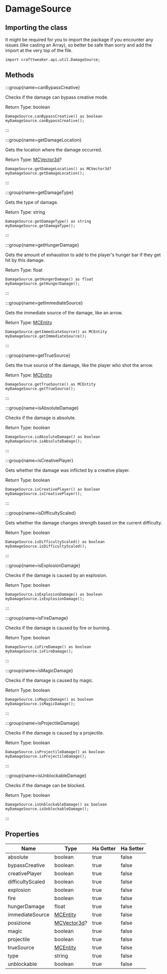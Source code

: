 # DamageSource

## Importing the class

It might be required for you to import the package if you encounter any issues (like casting an Array), so better be safe than sorry and add the import at the very top of the file.
```zenscript
import crafttweaker.api.util.DamageSource;
```


## Methods

:::group{name=canBypassCreative}

Checks if the damage can bypass creative mode.

Return Type: boolean

```zenscript
DamageSource.canBypassCreative() as boolean
myDamageSource.canBypassCreative();
```

:::

:::group{name=getDamageLocation}

Gets the location where the damage occurred.

Return Type: [MCVector3d](/vanilla/api/util/MCVector3d)?

```zenscript
DamageSource.getDamageLocation() as MCVector3d?
myDamageSource.getDamageLocation();
```

:::

:::group{name=getDamageType}

Gets the type of damage.

Return Type: string

```zenscript
DamageSource.getDamageType() as string
myDamageSource.getDamageType();
```

:::

:::group{name=getHungerDamage}

Gets the amount of exhaustion to add to the player's hunger bar if they get hit by this damage.

Return Type: float

```zenscript
DamageSource.getHungerDamage() as float
myDamageSource.getHungerDamage();
```

:::

:::group{name=getImmediateSource}

Gets the immediate source of the damage, like an arrow.

Return Type: [MCEntity](/vanilla/api/entity/MCEntity)

```zenscript
DamageSource.getImmediateSource() as MCEntity
myDamageSource.getImmediateSource();
```

:::

:::group{name=getTrueSource}

Gets the true source of the damage, like the player who shot the arrow.

Return Type: [MCEntity](/vanilla/api/entity/MCEntity)

```zenscript
DamageSource.getTrueSource() as MCEntity
myDamageSource.getTrueSource();
```

:::

:::group{name=isAbsoluteDamage}

Checks if the damage is absolute.

Return Type: boolean

```zenscript
DamageSource.isAbsoluteDamage() as boolean
myDamageSource.isAbsoluteDamage();
```

:::

:::group{name=isCreativePlayer}

Gets whether the damage was inflicted by a creative player.

Return Type: boolean

```zenscript
DamageSource.isCreativePlayer() as boolean
myDamageSource.isCreativePlayer();
```

:::

:::group{name=isDifficultyScaled}

Gets whether the damage changes strength based on the current difficulty.

Return Type: boolean

```zenscript
DamageSource.isDifficultyScaled() as boolean
myDamageSource.isDifficultyScaled();
```

:::

:::group{name=isExplosionDamage}

Checks if the damage is caused by an explosion.

Return Type: boolean

```zenscript
DamageSource.isExplosionDamage() as boolean
myDamageSource.isExplosionDamage();
```

:::

:::group{name=isFireDamage}

Checks if the damage is caused by fire or burning.

Return Type: boolean

```zenscript
DamageSource.isFireDamage() as boolean
myDamageSource.isFireDamage();
```

:::

:::group{name=isMagicDamage}

Checks if the damage is caused by magic.

Return Type: boolean

```zenscript
DamageSource.isMagicDamage() as boolean
myDamageSource.isMagicDamage();
```

:::

:::group{name=isProjectileDamage}

Checks if the damage is caused by a projectile.

Return Type: boolean

```zenscript
DamageSource.isProjectileDamage() as boolean
myDamageSource.isProjectileDamage();
```

:::

:::group{name=isUnblockableDamage}

Checks if the damage can be blocked.

Return Type: boolean

```zenscript
DamageSource.isUnblockableDamage() as boolean
myDamageSource.isUnblockableDamage();
```

:::


## Properties

| Name             | Type                                        | Ha Getter | Ha Setter |
| ---------------- | ------------------------------------------- | --------- | --------- |
| absolute         | boolean                                     | true      | false     |
| bypassCreative   | boolean                                     | true      | false     |
| creativePlayer   | boolean                                     | true      | false     |
| difficultyScaled | boolean                                     | true      | false     |
| explosion        | boolean                                     | true      | false     |
| fire             | boolean                                     | true      | false     |
| hungerDamage     | float                                       | true      | false     |
| immediateSource  | [MCEntity](/vanilla/api/entity/MCEntity)    | true      | false     |
| posizione        | [MCVector3d](/vanilla/api/util/MCVector3d)? | true      | false     |
| magic            | boolean                                     | true      | false     |
| projectile       | boolean                                     | true      | false     |
| trueSource       | [MCEntity](/vanilla/api/entity/MCEntity)    | true      | false     |
| type             | string                                      | true      | false     |
| unblockable      | boolean                                     | true      | false     |

